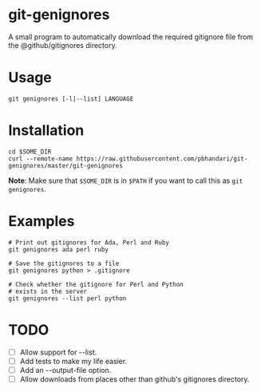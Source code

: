 # git-genignores

A small program to automatically download the required gitignore file from the
@github/gitignores directory.

# Usage
`git genignores [-l|--list] LANGUAGE`

# Installation
```
cd $SOME_DIR
curl --remote-name https://raw.githubusercontent.com/pbhandari/git-genignores/master/git-genignores
```

**Note**: Make sure that `$SOME_DIR` is in `$PATH` if you want to call this as
`git genignores`.

# Examples
```
# Print out gitignores for Ada, Perl and Ruby
git genignores ada perl ruby

# Save the gitignores to a file
git genignores python > .gitignore

# Check whether the gitignore for Perl and Python
# exists in the server
git genignores --list perl python
```

# TODO
 - [ ] Allow support for --list.
 - [ ] Add tests to make my life easier.
 - [ ] Add an --output-file option.
 - [ ] Allow downloads from places other than github's gitignores directory.
